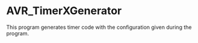 # AVR_TimerXGenerator
This program generates timer code with the configuration given during the program.
